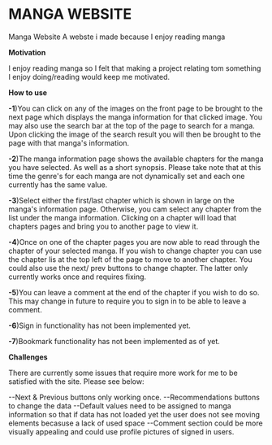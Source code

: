 # MANGA WEBSITE

 Manga Website 
A webste i made because I enjoy reading manga


__Motivation__

I enjoy reading manga so I felt that making a project relating tom something I enjoy doing/reading would keep me motivated.

__How to use__

__-1__)You can click on any of the images on the front page to be brought to the next page which displays the manga information for that clicked image. You may also use the search bar at the top of the page to search for a manga. Upon clicking the image of the search result you will then be brought to the page with that manga's information.

__-2__)The manga information page shows the available chapters for the manga you have selected. As well as a short synopsis. Please take note that at this time the genre's for each manga are not dynamically set and each one currently has the same value.

__-3__)Select either the first/last chapter which is shown in large on the manga's information page. Otherwise, you cam select any chapter from the list under the manga information. Clicking on a chapter will load that chapters pages and bring you to another page to view it.

__-4__)Once on one of the chapter pages you are now able to read through the chapter of your selected manga. If you wish to change chapter you can use the chapter lis at the top left of the page to move to another chapter. You could also use the next/ prev buttons to change chapter. The latter only currently works once and requires fixing.

__-5__)You can leave a comment at the end of the chapter if you wish to do so. This may change in future to require you to sign in to be able to leave a comment.

__-6__)Sign in functionality has not been implemented yet.

__-7__)Bookmark functionality has not been implemented as of yet.

__Challenges__

There are currently some issues that require more work for me to be satisfied with the site. Please see below:

--Next & Previous buttons only working once.
--Recommendations buttons to change the data 
--Default values need to be assigned to manga information so that if data has not loaded yet the user does not see moving elements becasuse a lack of used space
--Comment section could be more visually appealing and could use profile pictures of signed in users.
